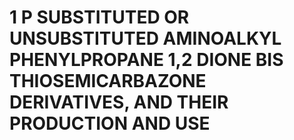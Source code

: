 # 1 P SUBSTITUTED OR UNSUBSTITUTED AMINOALKYL PHENYLPROPANE 1,2 DIONE BIS THIOSEMICARBAZONE DERIVATIVES, AND THEIR PRODUCTION AND USE